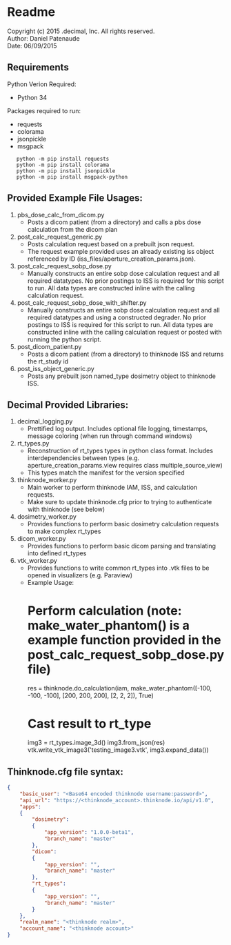 # Readme
Copyright (c) 2015 .decimal, Inc. All rights reserved.  
Author:   Daniel Patenaude  
Date:     06/09/2015  

## Requirements

Python Verion Required: 

- Python 34

Packages required to run: 

- requests
- colorama
- jsonpickle
- msgpack

```
   python -m pip install requests  
   python -m pip install colorama  
   python -m pip install jsonpickle  
   python -m pip install msgpack-python
```

## Provided Example File Usages:
1. pbs_dose_calc_from_dicom.py
    - Posts a dicom patient (from a directory) and calls a pbs dose calculation from the dicom plan
1. post_calc_request_generic.py
    - Posts calculation request based on a prebuilt json request. 
    - The request example provided uses an already existing iss object referenced by ID (iss_files/aperture_creation_params.json).
2. post_calc_request_sobp_dose.py
    - Manually constructs an entire sobp dose calculation request and all required datatypes. No prior postings to ISS is required for this script to run.
      All data types are constructed inline with the calling calculation request.
3. post_calc_request_sobp_dose_with_shifter.py
    - Manually constructs an entire sobp dose calculation request and all required datatypes and using a constructed degrader. No prior postings to ISS is required for this script to run.
      All data types are constructed inline with the calling calculation request or posted with running the python script.
4. post_dicom_patient.py
    - Posts a dicom patient (from a directory) to thinknode ISS and returns the rt_study id
5. post_iss_object_generic.py
    - Posts any prebuilt json named_type dosimetry object to thinknode ISS.
    
## Decimal Provided Libraries:
1. decimal_logging.py
    - Prettified log output. Includes optional file logging, timestamps, message coloring (when run through command windows)
2. rt_types.py
    - Reconstruction of rt_types types in python class format. Includes interdependencies between types (e.g. aperture_creation_params.view requires class multiple_source_view)
    - This types match the manifest for the version specified
3. thinknode_worker.py
    - Main worker to perform thinknode IAM, ISS, and calculation requests.
    - Make sure to update thinknode.cfg prior to trying to authenticate with thinknode (see below)
4. dosimetry_worker.py
    - Provides functions to perform basic dosimetry calculation requests to make complex rt_types
5. dicom_worker.py
    - Provides functions to perform basic dicom parsing and translating into defined rt_types
6. vtk_worker.py
    - Provides functions to write common rt_types into .vtk files to be opened in visualizers (e.g. Paraview)
    - Example Usage:
        # Perform calculation (note: make_water_phantom() is a example function provided in the post_calc_request_sobp_dose.py file)
        res = thinknode.do_calculation(iam, make_water_phantom([-100, -100, -100], [200, 200, 200], [2, 2, 2]), True)
        # Cast result to rt_type 
        img3 = rt_types.image_3d()
        img3.from_json(res)
        vtk.write_vtk_image3('testing_image3.vtk', img3.expand_data())
    
## Thinknode.cfg file syntax:
```json
{
    "basic_user": "<Base64 encoded thinknode username:password>",
    "api_url": "https://<thinknode_account>.thinknode.io/api/v1.0",
    "apps":
    {   
        "dosimetry": 
        {    
            "app_version": "1.0.0-beta1",
            "branch_name": "master"
        },
        "dicom":
        {
            "app_version": "",
            "branch_name": "master"       
        },
        "rt_types":
        {
            "app_version": "",
            "branch_name": "master"         
        }
    }, 
    "realm_name": "<thinknode realm>",
    "account_name": "<thinknode account>"
}
```